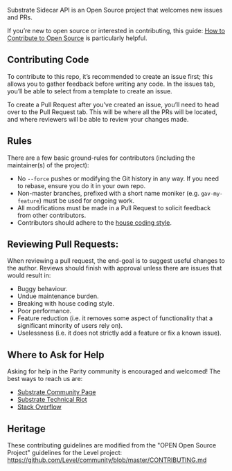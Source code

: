 Substrate Sidecar API is an Open Source project that welcomes new issues and PRs.

If you’re new to open source or interested in contributing, this guide: [How to Contribute to Open Source](https://opensource.guide/how-to-contribute/) is particularly helpful.

## Contributing Code
To contribute to this repo, it’s recommended to create an issue first; this allows you to gather feedback before writing any code. In the issues tab, you’ll be able to select from a template to create an issue. 

To create a Pull Request after you’ve created an issue, you’ll need to head over to the Pull Request tab. This will be where all the PRs will be located, and where reviewers will be able to review your changes made. 

## Rules
There are a few basic ground-rules for contributors (including the maintainer(s) of the project):
- No `--force` pushes or modifying the Git history in any way. If you need to rebase, ensure you do it in your own repo.
- Non-master branches, prefixed with a short name moniker (e.g. `gav-my-feature`) must be used for ongoing work.
- All modifications must be made in a Pull Request to solicit feedback from other contributors.
- Contributors should adhere to the [house coding style](https://github.com/paritytech/substrate/blob/master/docs/STYLE_GUIDE.md).

## Reviewing Pull Requests:
When reviewing a pull request, the end-goal is to suggest useful changes to the author. Reviews should finish with approval unless there are issues that would result in:
- Buggy behaviour.
- Undue maintenance burden.
- Breaking with house coding style.
- Poor performance.
- Feature reduction (i.e. it removes some aspect of functionality that a significant minority of users rely on).
- Uselessness (i.e. it does not strictly add a feature or fix a known issue).

## Where to Ask for Help
Asking for help in the Parity community is encouraged and welcomed! The best ways to reach us are:
- [Substrate Community Page](https://substrate.dev/community)
- [Substrate Technical Riot](https://riot.im/app/#/room/!HzySYSaIhtyWrwiwEV:matrix.org)
- [Stack Overflow](https://stackoverflow.com/questions/tagged/substrate)

## Heritage
These contributing guidelines are modified from the "OPEN Open Source Project" guidelines for the Level project: https://github.com/Level/community/blob/master/CONTRIBUTING.md
